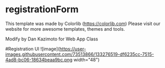 # registrationForm

This template was made by Colorlib (https://colorlib.com)
Please visit our website for more awesome templates, themes and tools. 

Modify by Dan Kazimoto for Web App Class

#Registration UI
![image](https://user-images.githubusercontent.com/73513866/133276519-df6235cc-7515-4ad8-bc06-18634beaa9bc.png width="48")

